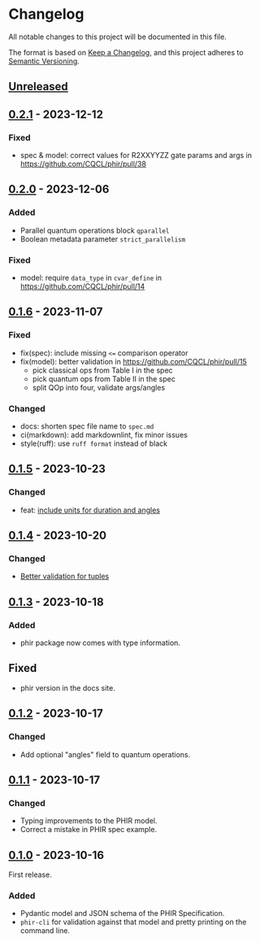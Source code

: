 # Changelog

All notable changes to this project will be documented in this file.

The format is based on [Keep a Changelog](https://keepachangelog.com/en/1.0.0/),
and this project adheres to [Semantic Versioning](https://semver.org/spec/v2.0.0.html).

## [Unreleased]

## [0.2.1] - 2023-12-12

### Fixed

- spec & model: correct values for R2XXYYZZ gate params and args in https://github.com/CQCL/phir/pull/38

## [0.2.0] - 2023-12-06

### Added

- Parallel quantum operations block `qparallel`
- Boolean metadata parameter `strict_parallelism`

### Fixed

- model: require `data_type` in `cvar_define` in https://github.com/CQCL/phir/pull/14

## [0.1.6] - 2023-11-07

### Fixed

- fix(spec): include missing `<=` comparison operator
- fix(model): better validation in https://github.com/CQCL/phir/pull/15
  - pick classical ops from Table I in the spec
  - pick quantum ops from Table II in the spec
  - split QOp into four, validate args/angles

### Changed

- docs: shorten spec file name to `spec.md`
- ci(markdown): add markdownlint, fix minor issues
- style(ruff): use `ruff format` instead of black

## [0.1.5] - 2023-10-23

### Changed

- feat: [include units for duration and angles](https://github.com/CQCL/phir/pull/9)

## [0.1.4] - 2023-10-20

### Changed

- [Better validation for tuples](https://github.com/CQCL/phir/pull/8)

## [0.1.3] - 2023-10-18

### Added

- phir package now comes with type information.

## Fixed

- phir version in the docs site.

## [0.1.2] - 2023-10-17

### Changed

- Add optional "angles" field to quantum operations.

## [0.1.1] - 2023-10-17

### Changed

- Typing improvements to the PHIR model.
- Correct a mistake in PHIR spec example.

## [0.1.0] - 2023-10-16

First release.

### Added

- Pydantic model and JSON schema of the PHIR Specification.
- `phir-cli` for validation against that model and pretty printing on the command line.

[0.1.0]: https://github.com/CQCL/phir/commits/v0.1.0
[0.1.1]: https://github.com/CQCL/phir/compare/v0.1.0...v0.1.1
[0.1.2]: https://github.com/CQCL/phir/compare/v0.1.1...v0.1.2
[0.1.3]: https://github.com/CQCL/phir/compare/v0.1.2...v0.1.3
[0.1.4]: https://github.com/CQCL/phir/compare/v0.1.3...v0.1.4
[0.1.5]: https://github.com/CQCL/phir/compare/v0.1.4...v0.1.5
[0.1.6]: https://github.com/CQCL/phir/compare/v0.1.5...v0.1.6
[0.2.0]: https://github.com/CQCL/phir/compare/v0.1.6...v0.2.0
[0.2.1]: https://github.com/CQCL/phir/compare/v0.2.0...v0.2.1
[unreleased]: https://github.com/CQCL/phir/compare/v0.2.1...HEAD

<!-- markdownlint-configure-file {"MD024": {"siblings_only" : true}, "MD034": false} -->
